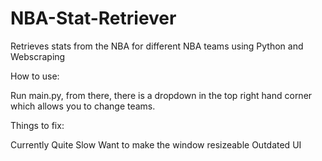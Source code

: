 # NBA-Stat-Retriever
Retrieves stats from the NBA for different NBA teams using Python and Webscraping

How to use:

Run main.py, from there, there is a dropdown in the top right hand corner which allows you to change teams.

Things to fix: 

Currently Quite Slow
Want to make the window resizeable
Outdated UI
